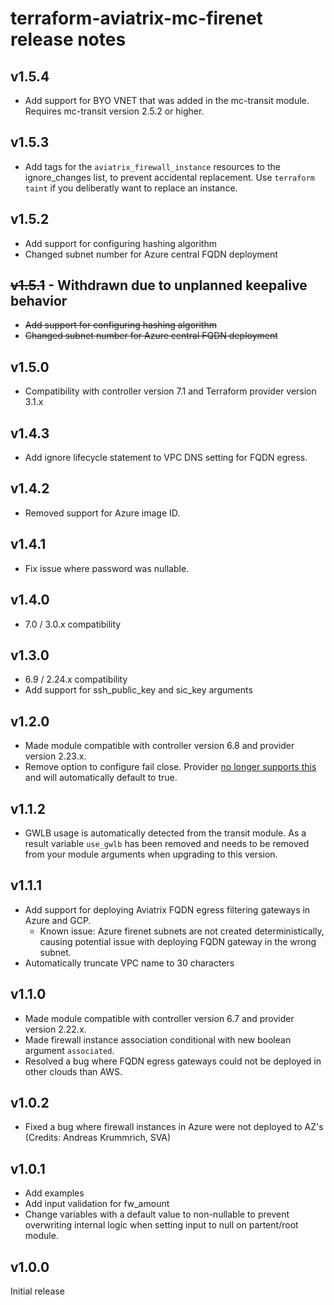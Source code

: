 # terraform-aviatrix-mc-firenet release notes

## v1.5.4
- Add support for BYO VNET that was added in the mc-transit module. Requires mc-transit version 2.5.2 or higher.

## v1.5.3
- Add tags for the `aviatrix_firewall_instance` resources to the ignore_changes list, to prevent accidental replacement. Use `terraform taint` if you deliberatly want to replace an instance.

## v1.5.2
- Add support for configuring hashing algorithm
- Changed subnet number for Azure central FQDN deployment

## <del>v1.5.1</del> - Withdrawn due to unplanned keepalive behavior
- <del>Add support for configuring hashing algorithm</del>
- <del>Changed subnet number for Azure central FQDN deployment</del>

## v1.5.0
- Compatibility with controller version 7.1 and Terraform provider version 3.1.x

## v1.4.3
- Add ignore lifecycle statement to VPC DNS setting for FQDN egress.

## v1.4.2
- Removed support for Azure image ID.

## v1.4.1
- Fix issue where password was nullable.

## v1.4.0
- 7.0 / 3.0.x compatibility

## v1.3.0
- 6.9 / 2.24.x compatibility
- Add support for ssh_public_key and sic_key arguments

## v1.2.0
- Made module compatible with controller version 6.8 and provider version 2.23.x.
- Remove option to configure fail close. Provider [no longer supports this](https://registry.terraform.io/providers/AviatrixSystems/aviatrix/latest/docs/guides/release-notes#enhancements) and will automatically default to true.

## v1.1.2
- GWLB usage is automatically detected from the transit module. As a result variable `use_gwlb` has been removed and needs to be removed from your module arguments when upgrading to this version.

## v1.1.1
- Add support for deploying Aviatrix FQDN egress filtering gateways in Azure and GCP.
    - Known issue: Azure firenet subnets are not created deterministically, causing potential issue with deploying FQDN gateway in the wrong subnet.
- Automatically truncate VPC name to 30 characters

## v1.1.0
- Made module compatible with controller version 6.7 and provider version 2.22.x.
- Made firewall instance association conditional with new boolean argument `associated`.
- Resolved a bug where FQDN egress gateways could not be deployed in other clouds than AWS.

## v1.0.2
- Fixed a bug where firewall instances in Azure were not deployed to AZ's (Credits: Andreas Krummrich, SVA)

## v1.0.1
- Add examples
- Add input validation for fw_amount
- Change variables with a default value to non-nullable to prevent overwriting internal logic when setting input to null on partent/root module.

## v1.0.0
Initial release